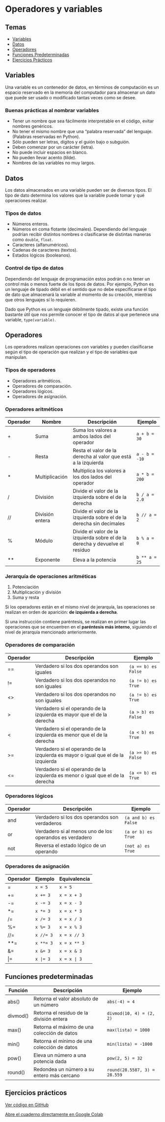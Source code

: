 # Operadores y variables

## Temas
- [Variables](#variables)
- [Datos](#datos)
- [Operadores](#operadores)
- [Funciones Predeterminadas](#funciones-predeterminadas)
- [Ejercicios Prácticos](#ejercicios-prácticos)

## Variables
Una variable es un contenedor de datos, en términos de computación es un espacio reservado en la memoria del computador para almacenar un dato que puede ser usado o modificado tantas veces como se desee.

### Buenas prácticas al nombrar variables
- Tener un nombre que sea fácilmente interpretable en el código, evitar nombres genéricos.
- No tener el mismo nombre que una “palabra reservada” del lenguaje. (Palabras reservadas en Python).
- Sólo pueden ser letras, dígitos y el guión bajo o subguión.
- Deben comenzar por un carácter (letra).
- No puede incluir espacios en blanco.
- No pueden llevar acento (tilde).
- Nombres de las variables no muy largos.

## Datos
Los datos almacenados en una variable pueden ser de diversos tipos. El tipo de dato determina los valores que la variable puede tomar y qué operaciones realizar.

### Tipos de datos
- Números enteros.
- Números en coma flotante (decimales). Dependiendo del lenguaje podrían recibir distintos nombres o clasificarse de distintas maneras como `double`, `float`.
- Caracteres (alfanuméricos).
- Cadenas de caracteres (textos).
- Estados lógicos (booleanos).

### Control de tipo de datos
Dependiendo del lenguaje de programación estos podrán o no tener un control más o menos fuerte de los tipos de datos. Por ejemplo, Python es un lenguaje de tipado débil en el sentido que no debe especificarse el tipo de dato que almacenará la variable al momento de su creación, mientras que otros lenguajes sí lo requieren.

Dado que Python es un lenguaje débilmente tipado, existe una función bastante útil que nos permite conocer el tipo de datos al que pertenece una variable, `type(variable)`.

## Operadores
Los operadores realizan operaciones con variables y pueden clasificarse según el tipo de operación que realizan y el tipo de variables que manipulan.

### Tipos de operadores
- Operadores aritméticos.
- Operadores de comparación.
- Operadores lógicos.
- Operadores de asignación.

### Operadores aritméticos
| Operador | Nombre            | Descripción                                    | Ejemplo    |
|----------|-------------------|------------------------------------------------|------------|
| +        | Suma              | Suma los valores a ambos lados del operador    | `a + b = 30` |
| -        | Resta             | Resta el valor de la derecha al valor que está a la izquierda | `a - b = -10` |
| *        | Multiplicación    | Multiplica los valores a los dos lados del operador | `a * b = 200` |
| /        | División          | Divide el valor de la izquierda sobre el de la derecha | `b / a = 2.0` |
| //       | División entera   | Divide el valor de la izquierda sobre el de la derecha sin decimales | `b // a = 2` |
| %        | Módulo            | Divide el valor de la izquierda sobre el de la derecha y devuelve el residuo | `b % a = 0` |
| **       | Exponente         | Eleva a la potencia                            | `b ** a = 25` |

### Jerarquía de operaciones aritméticas
1. Potenciación
2. Multiplicación y división
3. Suma y resta

Si los operadores están en el mismo nivel de jerarquía, las operaciones se realizan en orden de aparición: **de izquierda a derecha**.

Si una instrucción contiene paréntesis, se realizan en primer lugar las operaciones que se encuentren en el **paréntesis más interno**, siguiendo el nivel de jerarquía mencionado anteriormente.

### Operadores de comparación
| Operador | Descripción                                      | Ejemplo      |
|----------|--------------------------------------------------|--------------|
| ==       | Verdadero si los dos operandos son iguales       | `(a == b) es False` |
| !=       | Verdadero si los dos operandos no son iguales    | `(a != b) es True`  |
| <>       | Verdadero si los dos operandos no son iguales    | `(a != b) es True`  |
| >        | Verdadero si el operando de la izquierda es mayor que el de la derecha | `(a > b) es False`  |
| <        | Verdadero si el operando de la izquierda es menor que el de la derecha | `(a < b) es True`   |
| >=       | Verdadero si el operando de la izquierda es mayor o igual que el de la izquierda | `(a >= b) es False` |
| <=       | Verdadero si el operando de la izquierda es menor o igual que el de la derecha | `(a <= b) es True`  |

### Operadores lógicos
| Operador | Descripción                                    | Ejemplo       |
|----------|------------------------------------------------|---------------|
| and      | Verdadero si los dos operandos son verdaderos  | `(a and b) es False` |
| or       | Verdadero si al menos uno de los operandos es verdadero | `(a or b) es True`  |
| not      | Reversa el estado lógico de un operando        | `(not a) es True`    |

### Operadores de asignación
| Operador | Ejemplo | Equivalencia  |
|----------|---------|---------------|
| =        | `x = 5` | `x = 5`       |
| +=       | `x += 3` | `x = x + 3`  |
| -=       | `x -= 3` | `x = x - 3`  |
| *=       | `x *= 3` | `x = x * 3`  |
| /=       | `x /= 3` | `x = x / 3`  |
| %=       | `x %= 3` | `x = x % 3`  |
| //=      | `x //= 3` | `x = x // 3` |
| **=      | `x **= 3` | `x = x ** 3` |
| &=       | `x &= 3` | `x = x & 3`  |
| \|=      | `x \|= 3` | `x = x \| 3` |

## Funciones predeterminadas
| Función  | Descripción                                | Ejemplo                |
|----------|--------------------------------------------|------------------------|
| abs()    | Retorna el valor absoluto de un número     | `abs(-4) = 4`          |
| divmod() | Retorna el residuo de la división entera   | `divmod(10, 4) = (2, 2)` |
| max()    | Retorna el máximo de una colección de datos | `max(lista) = 1000`    |
| min()    | Retorna el mínimo de una colección de datos | `min(lista) = -1000`   |
| pow()    | Eleva un número a una potencia dada        | `pow(2, 5) = 32`       |
| round()  | Redondea un número a su entero más cercano | `round(28.5587, 3) = 28.559` |

## Ejercicios prácticos

<a href="https://github.com/Ingenieria-Electrica-UdeA/informatica/blob/main/talleres/01_operadores_variables/01_operadores_variables.ipynb" target="_blank">Ver código en GitHub</a>

<a href="https://colab.research.google.com/github/Ingenieria-Electrica-UdeA/informatica/blob/main/talleres/01_operadores_variables/01_operadores_variables.ipynb" target="_blank">Abre el cuaderno directamente en Google Colab</a>